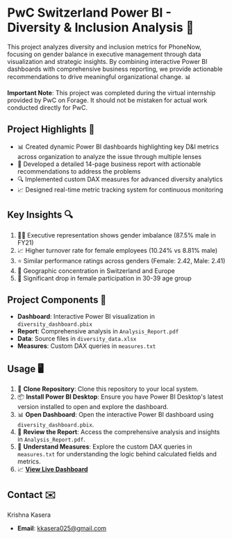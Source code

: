 # PwC Switzerland Power BI - Diversity & Inclusion Analysis 🎯
This project analyzes diversity and inclusion metrics for PhoneNow, focusing on gender balance in executive management through data visualization and strategic insights. By combining interactive Power BI dashboards with comprehensive business reporting, we provide actionable recommendations to drive meaningful organizational change. 📊

**Important Note**: This project was completed during the virtual internship provided by PwC on Forage. It should not be mistaken for actual work conducted directly for PwC.

## Project Highlights 🌟
- 📊 Created dynamic Power BI dashboards highlighting key D&I metrics across organization to analyze the issue through multiple lenses
- 📝 Developed a detailed 14-page business report with actionable recommendations to address the problems
- 🔍 Implemented custom DAX measures for advanced diversity analytics
- 📈 Designed real-time metric tracking system for continuous monitoring

## Key Insights 🔍
1. 👨‍💼 Executive representation shows gender imbalance (87.5% male in FY21)
2. 📈 Higher turnover rate for female employees (10.24% vs 8.81% male)
3. ⭐ Similar performance ratings across genders (Female: 2.42, Male: 2.41)
4. 📍 Geographic concentration in Switzerland and Europe
5. 🔻 Significant drop in female participation in 30-39 age group

## Project Components 📂
- **Dashboard**: Interactive Power BI visualization in `diversity_dashboard.pbix`
- **Report**: Comprehensive analysis in `Analysis_Report.pdf`
- **Data**: Source files in `diversity_data.xlsx`
- **Measures**: Custom DAX queries in `measures.txt`

## Usage 🖥️
1. 🔗 **Clone Repository**: Clone this repository to your local system.
2. 📦 **Install Power BI Desktop**: Ensure you have Power BI Desktop's latest version installed to open and explore the dashboard.
3. 📊 **Open Dashboard**: Open the interactive Power BI dashboard using `diversity_dashboard.pbix`.
4. 📝 **Review the Report**: Access the comprehensive analysis and insights in `Analysis_Report.pdf`.
5. 🧮 **Understand Measures**: Explore the custom DAX queries in `measures.txt` for understanding the logic behind calculated fields and metrics.
6. 📈 **[View Live Dashboard](https://app.powerbi.com/groups/05635138-c89d-4ac7-b424-b3306ddf6da9/reports/ecd75804-23f7-46c6-97d1-a2f5196ec424/bb731640b178e9c78271?experience=power-bi)**

## Contact ✉️
Krishna Kasera
- **Email**: kkasera025@gmail.com

